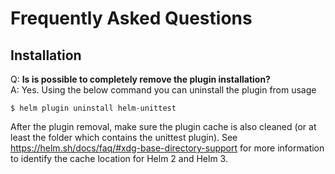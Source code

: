 # Frequently Asked Questions

## Installation

Q: **Is is possible to completely remove the plugin installation?** <br/>
A: Yes. Using the below command you can uninstall the plugin from usage
```
$ helm plugin uninstall helm-unittest
```
After the plugin removal, make sure the plugin cache is also cleaned (or at least the folder which contains the unittest plugin). See https://helm.sh/docs/faq/#xdg-base-directory-support for more information to identify the cache location for Helm 2 and Helm 3.

